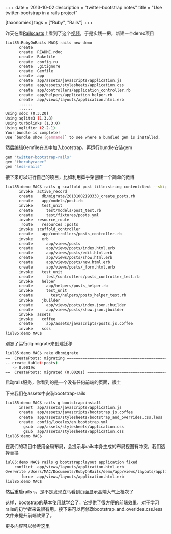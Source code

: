 +++
date = 2013-10-02
description = "twitter-bootstrap notes"
title = "Use twitter-bootstrap in a rails project"

[taxonomies]
tags = ["Ruby", "Rails"]
+++

昨天在看[Railscasts](http://railscasts.com/)上看到了这个[视频](http://railscasts.com/episodes/328-twitter-bootstrap-basics)，于是实践一把，新建一个demo项目

```sh
liul85:RubyOnRails MAC$ rails new demo
      create
      create  README.rdoc
      create  Rakefile
      create  config.ru
      create  .gitignore
      create  Gemfile
      create  app
      create  app/assets/javascripts/application.js
      create  app/assets/stylesheets/application.css
      create  app/controllers/application_controller.rb
      create  app/helpers/application_helper.rb
      create  app/views/layouts/application.html.erb
      ......
      ......
Using sdoc (0.3.20)
Using sqlite3 (1.3.8)
Using turbolinks (1.3.0)
Using uglifier (2.2.1)
Your bundle is complete!
Use `bundle show [gemname]` to see where a bundled gem is installed.
```

然后编辑Gemfile在其中加入bootstrap，再运行bundle安装gem

```ruby
gem 'twitter-bootstrap-rails'
gem "therubyracer"
gem "less-rails"
```

接下来可以进行自己的项目，比如利用脚手架创建一个简单的微博
```sh
liul85:demo MAC$ rails g scaffold post title:string content:text --skip-stylesheets
      invoke  active_record
      create    db/migrate/20131002193338_create_posts.rb
      create    app/models/post.rb
      invoke    test_unit
      create      test/models/post_test.rb
      create      test/fixtures/posts.yml
      invoke  resource_route
       route    resources :posts
      invoke  scaffold_controller
      create    app/controllers/posts_controller.rb
      invoke    erb
      create      app/views/posts
      create      app/views/posts/index.html.erb
      create      app/views/posts/edit.html.erb
      create      app/views/posts/show.html.erb
      create      app/views/posts/new.html.erb
      create      app/views/posts/_form.html.erb
      invoke    test_unit
      create      test/controllers/posts_controller_test.rb
      invoke    helper
      create      app/helpers/posts_helper.rb
      invoke      test_unit
      create        test/helpers/posts_helper_test.rb
      invoke    jbuilder
      create      app/views/posts/index.json.jbuilder
      create      app/views/posts/show.json.jbuilder
      invoke  assets
      invoke    coffee
      create      app/assets/javascripts/posts.js.coffee
      invoke    scss
liul85:demo MAC$
```

别忘了运行dg:migrate来创建迁移
```sh
liul85:demo MAC$ rake db:migrate
==  CreatePosts: migrating ====================================================
-- create_table(:posts)
   -> 0.0019s
==  CreatePosts: migrated (0.0020s) ===========================================
```

启动rails服务，你看到的是一个没有任何前端的页面，很土

下来我们在assets中安装bootstrap-rails
```sh
liul85:demo MAC$ rails g bootstrap:install
      insert  app/assets/javascripts/application.js
      create  app/assets/javascripts/bootstrap.js.coffee
      create  app/assets/stylesheets/bootstrap_and_overrides.css.less
      create  config/locales/en.bootstrap.yml
        gsub  app/assets/stylesheets/application.css
        gsub  app/assets/stylesheets/application.css
liul85:demo MAC$
```

在我们的项目中使用全局布局，会提示与rails本身生成的布局视图有冲突，我们选择替换
```sh
iul85:demo MAC$ rails g bootstrap:layout application fixed
    conflict  app/views/layouts/application.html.erb
Overwrite /Users/MAC/Documents/RubyOnRails/demo/app/views/layouts/application.html.erb? (enter "h" for help) [Ynaqdh] y
       force  app/views/layouts/application.html.erb
liul85:demo MAC$
```

然后重启rails s，是不是发现立马看到页面显示高端大气上档次了

这样，bootstrap的基本使用就学会了，它提供了很方便的前端效果，对于学习rails的初学者来说很有用。接下来可以再修改bootstrap_and_overides.css.less文件来提升前端效果了。

更多内容可以参考[这里](https://github.com/seyhunak/twitter-bootstrap-rails)
